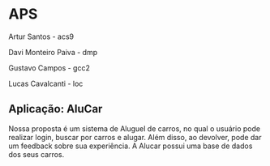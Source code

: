 # APS

Artur Santos - acs9  
  
Davi Monteiro Paiva - dmp  
  
Gustavo Campos - gcc2  
  
Lucas Cavalcanti - loc

## Aplicação: AluCar

Nossa proposta é um sistema de Aluguel de carros, no qual o usuário pode realizar login, buscar por carros e alugar. Além disso, ao devolver, pode dar um feedback sobre sua experiência. A Alucar possui uma base de dados dos seus carros.
